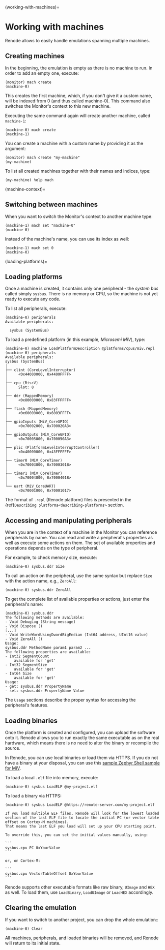(working-with-machines)=

# Working with machines

Renode allows to easily handle emulations spanning multiple machines.

## Creating machines

In the beginning, the emulation is empty as there is no machine to run.
In order to add an empty one, execute:

```
(monitor) mach create
(machine-0)
```

This creates the first machine, which, if you don't give it a custom name, will be indexed from 0 (and thus called machine-0).
This command also switches the Monitor's context to this new machine.

Executing the same command again will create another machine, called `machine-1`:

```
(machine-0) mach create
(machine-1)
```

You can create a machine with a custom name by providing it as the argument:

```
(monitor) mach create "my-machine"
(my-machine)
```

To list all created machines together with their names and indices, type:

```
(my-machine) help mach
```

(machine-context)=

## Switching between machines

When you want to switch the Monitor's context to another machine type:

```
(machine-1) mach set "machine-0"
(machine-0)
```

Instead of the machine's name, you can use its index as well:

```
(machine-1) mach set 0
(machine-0)
```

(loading-platforms)=

## Loading platforms

Once a machine is created, it contains only one peripheral - the *system bus* called simply `sysbus`.
There is no memory or CPU, so the machine is not yet ready to execute any code.

To list all peripherals, execute:

```
(machine-0) peripherals
Available peripherals:

  sysbus (SystemBus)
```

To load a predefined platform (in this example, *Microsemi MiV*), type:

```
(machine-0) machine LoadPlatformDescription @platforms/cpus/miv.repl
(machine-0) peripherals
Available peripherals:
sysbus (SystemBus)
│
├── clint (CoreLevelInterruptor)
│     <0x44000000, 0x4400FFFF>
│
├── cpu (RiscV)
│     Slot: 0
│
├── ddr (MappedMemory)
│     <0x80000000, 0x83FFFFFF>
│
├── flash (MappedMemory)
│     <0x60000000, 0x6003FFFF>
│
├── gpioInputs (MiV_CoreGPIO)
│     <0x70002000, 0x700020A3>
│
├── gpioOutputs (MiV_CoreGPIO)
│     <0x70005000, 0x700050A3>
│
├── plic (PlatformLevelInterruptController)
│     <0x40000000, 0x43FFFFFF>
│
├── timer0 (MiV_CoreTimer)
│     <0x70003000, 0x7000301B>
│
├── timer1 (MiV_CoreTimer)
│     <0x70004000, 0x7000401B>
│
└── uart (MiV_CoreUART)
      <0x70001000, 0x70001017>
```

The format of `.repl` (Renode platform) files is presented in the {ref}`Describing platforms<describing-platforms>` section.

## Accessing and manipulating peripherals

When you are in the context of a machine in the Monitor you can reference peripherals by name.
You can read and write a peripheral's properties as well as execute some actions on them.
The set of available properties and operations depends on the type of peripheral.

For example, to check memory size, execute:

```
(machine-0) sysbus.ddr Size
```

To call an action on the peripheral, use the same syntax but replace `Size` with the action name, e.g., `ZeroAll`:

```
(machine-0) sysbus.ddr ZeroAll
```

To get the complete list of available properties or actions, just enter the peripheral's name:

```
(machine-0) sysbus.ddr
The following methods are available:
- Void DebugLog (String message)
- Void Dispose ()
[...]
- Void WriteWordUsingDwordBigEndian (Int64 address, UInt16 value)
- Void ZeroAll ()
Usage:
sysbus.ddr MethodName param1 param2 ...
The following properties are available:
- Int32 SegmentCount
    available for 'get'
- Int32 SegmentSize
    available for 'get'
- Int64 Size
    available for 'get'
Usage:
- get: sysbus.ddr PropertyName
- set: sysbus.ddr PropertyName Value
```

The `Usage` sections describe the proper syntax for accessing the peripheral's features.

## Loading binaries

Once the platform is created and configured, you can upload the software onto it.
Renode allows you to run exactly the same executable as on the real hardware, which means there is no need to alter the binary or recompile the source.

In Renode, you can use local binaries or load them via HTTPS.
If you do not have a binary at your disposal, you can use this [sample Zephyr Shell sample for MiV](https://dl.antmicro.com/projects/renode/shell-demo-miv.elf-s_803248-ea4ddb074325b2cc1aae56800d099c7cf56e592a).

To load a local `.elf` file into memory, execute:

```
(machine-0) sysbus LoadELF @my-project.elf
```

To load a binary via HTTPS:

```
(machine-0) sysbus LoadELF @https://remote-server.com/my-project.elf
```

````{note}
If you load multiple ELF files, Renode will look for the lowest loaded section of the last ELF file to locate the initial PC (or vector table offset on Cortex-M machines).
That means the last ELF you load will set up your CPU starting point.

To override this, you can set the initial values manually, using:

```
sysbus.cpu PC 0xYourValue
```

or, on Cortex-M:

```
sysbus.cpu VectorTableOffset 0xYourValue
```
````

Renode supports other executable formats like raw binary, `UImage` and `HEX` as well.
To load them, use `LoadBinary`, `LoadUImage` or `LoadHEX` accordingly.

## Clearing the emulation

If you want to switch to another project, you can drop the whole emulation::

```
(machine-0) Clear
```

All machines, peripherals, and loaded binaries will be removed, and Renode will return to its initial state.
